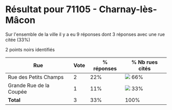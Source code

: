 # Résultat pour 71105 - Charnay-lès-Mâcon

Sur l'ensemble de la ville il y a eu 9 réponses dont 3 réponses avec une rue citée (33%)

2 points noirs identifiés

| Rue | Vote | % réponses | % Nb rues cités|
|-----|------|------------|----------------|
| Rue des Petits Champs | 2 | 22% | <img src="../../img/bar_66.gif" />&nbsp;66%|
| Grande Rue de la Coupée | 1 | 11% | <img src="../../img/bar_33.gif" />&nbsp;33%|
| **Total** | 3 | 33% | 100%|
